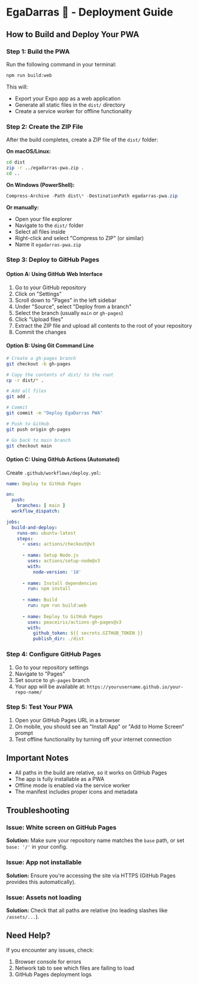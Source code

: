 
# EgaDarras 🩷 - Deployment Guide

## How to Build and Deploy Your PWA

### Step 1: Build the PWA

Run the following command in your terminal:

```bash
npm run build:web
```

This will:
- Export your Expo app as a web application
- Generate all static files in the `dist/` directory
- Create a service worker for offline functionality

### Step 2: Create the ZIP File

After the build completes, create a ZIP file of the `dist/` folder:

**On macOS/Linux:**
```bash
cd dist
zip -r ../egadarras-pwa.zip .
cd ..
```

**On Windows (PowerShell):**
```powershell
Compress-Archive -Path dist\* -DestinationPath egadarras-pwa.zip
```

**Or manually:**
- Open your file explorer
- Navigate to the `dist/` folder
- Select all files inside
- Right-click and select "Compress to ZIP" (or similar)
- Name it `egadarras-pwa.zip`

### Step 3: Deploy to GitHub Pages

#### Option A: Using GitHub Web Interface

1. Go to your GitHub repository
2. Click on "Settings"
3. Scroll down to "Pages" in the left sidebar
4. Under "Source", select "Deploy from a branch"
5. Select the branch (usually `main` or `gh-pages`)
6. Click "Upload files"
7. Extract the ZIP file and upload all contents to the root of your repository
8. Commit the changes

#### Option B: Using Git Command Line

```bash
# Create a gh-pages branch
git checkout -b gh-pages

# Copy the contents of dist/ to the root
cp -r dist/* .

# Add all files
git add .

# Commit
git commit -m "Deploy EgaDarras PWA"

# Push to GitHub
git push origin gh-pages

# Go back to main branch
git checkout main
```

#### Option C: Using GitHub Actions (Automated)

Create `.github/workflows/deploy.yml`:

```yaml
name: Deploy to GitHub Pages

on:
  push:
    branches: [ main ]
  workflow_dispatch:

jobs:
  build-and-deploy:
    runs-on: ubuntu-latest
    steps:
      - uses: actions/checkout@v3
      
      - name: Setup Node.js
        uses: actions/setup-node@v3
        with:
          node-version: '18'
          
      - name: Install dependencies
        run: npm install
        
      - name: Build
        run: npm run build:web
        
      - name: Deploy to GitHub Pages
        uses: peaceiris/actions-gh-pages@v3
        with:
          github_token: ${{ secrets.GITHUB_TOKEN }}
          publish_dir: ./dist
```

### Step 4: Configure GitHub Pages

1. Go to your repository settings
2. Navigate to "Pages"
3. Set source to `gh-pages` branch
4. Your app will be available at: `https://yourusername.github.io/your-repo-name/`

### Step 5: Test Your PWA

1. Open your GitHub Pages URL in a browser
2. On mobile, you should see an "Install App" or "Add to Home Screen" prompt
3. Test offline functionality by turning off your internet connection

## Important Notes

- All paths in the build are relative, so it works on GitHub Pages
- The app is fully installable as a PWA
- Offline mode is enabled via the service worker
- The manifest includes proper icons and metadata

## Troubleshooting

### Issue: White screen on GitHub Pages
**Solution:** Make sure your repository name matches the `base` path, or set `base: '/'` in your config.

### Issue: App not installable
**Solution:** Ensure you're accessing the site via HTTPS (GitHub Pages provides this automatically).

### Issue: Assets not loading
**Solution:** Check that all paths are relative (no leading slashes like `/assets/...`).

## Need Help?

If you encounter any issues, check:
1. Browser console for errors
2. Network tab to see which files are failing to load
3. GitHub Pages deployment logs
